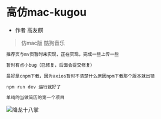 #  高仿mac-kugou
+  作者 高友麒

>  仿mac版 酷狗音乐
``` bash
推荐页与mv页暂时未实现，正在实现，完成一些上传一些

暂时有点小bug（已修复，后面会提交修复）

最好是cnpm下载，因为axios暂时不清楚什么原因npm下载那个版本就出错

npm run dev 运行就好了

单纯的当做简历的第一个项目
```
![降龙十八掌](https://www.baidu.com/img/dong_6280dcc003bfa16f5e54c9904a4dd8ca.gif)
